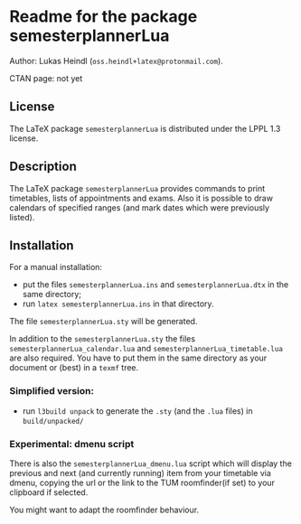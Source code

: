 # Readme for the package semesterplannerLua

Author: Lukas Heindl (`oss.heindl+latex@protonmail.com`).

CTAN page: not yet

## License
The LaTeX package `semesterplannerLua` is distributed under the LPPL 1.3 license.

## Description

The LaTeX package `semesterplannerLua` provides commands to print timetables, lists
of appointments and exams. Also it is possible to draw calendars of specified
ranges (and mark dates which were previously listed).

## Installation

For a manual installation:

* put the files `semesterplannerLua.ins` and `semesterplannerLua.dtx` in the
same directory;
* run `latex semesterplannerLua.ins` in that directory.

The file `semesterplannerLua.sty` will be generated.

In addition to the `semesterplannerLua.sty` the files
`semesterplannerLua_calendar.lua` and `semesterplannerLua_timetable.lua` are
also required. 
You have to put them in the same directory as your document or (best) in a `texmf` tree. 


### Simplified version:

* run `l3build unpack` to generate the `.sty` (and the `.lua` files) in
`build/unpacked/`

### Experimental: dmenu script
There is also the `semesterplannerLua_dmenu.lua` script which will display the
previous and next (and currently running) item from your timetable via dmenu,
copying the url or the link to the TUM roomfinder(if set) to your clipboard if
selected.

You might want to adapt the roomfinder behaviour.
